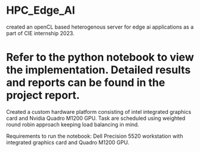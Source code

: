 # HPC_Edge_AI
created an openCL based heterogenous server for edge ai applications as a part of CIE internship 2023.

# Refer to the python notebook to view the implementation. Detailed results and reports can be found in the project report.

Created a custom hardware platform consisting of intel integrated graphics card and Nvidia Quadro M1200 GPU. Task are scheduled using weighted round robin approach keeping load balancing in mind.

Requirements to run the notebook: 
Dell Precision 5520 workstation with integrated graphics card and Quadro M1200 GPU.
